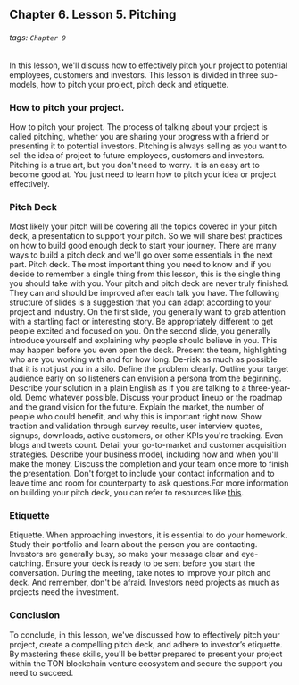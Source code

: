 ## Chapter 6. Lesson 5. Pitching
###### tags: `Chapter 9`

In this lesson, we'll discuss how to effectively pitch your project to potential employees, customers and investors. This lesson is divided in three sub-models, how to pitch your project, pitch deck and etiquette. 

### How to pitch your project.
How to pitch your project. The process of talking about your project is called pitching, whether you are sharing your progress with a friend or presenting it to potential investors. Pitching is always selling as you want to sell the idea of project to future employees, customers and investors. Pitching is a true art, but you don't need to worry. It is an easy art to become good at. You just need to learn how to pitch your idea or project effectively.

### Pitch Deck
Most likely your pitch will be covering all the topics covered in your pitch deck, a presentation to support your pitch. So we will share best practices on how to build good enough deck to start your journey. There are many ways to build a pitch deck and we'll go over some essentials in the next part. Pitch deck. The most important thing you need to know and if you decide to remember a single thing from this lesson, this is the single thing you should take with you. Your pitch and pitch deck are never truly finished. They can and should be improved after each talk you have. The following structure of slides is a suggestion that you can adapt according to your project and industry. On the first slide, you generally want to grab attention with a startling fact or interesting story. Be appropriately different to get people excited and focused on you. On the second slide, you generally introduce yourself and explaining why people should believe in you. This may happen before you even open the deck. Present the team, highlighting who are you working with and for how long. De-risk as much as possible that it is not just you in a silo. Define the problem clearly. Outline your target audience early on so listeners can envision a persona from the beginning. Describe your solution in a plain English as if you are talking to a three-year-old. Demo whatever possible. Discuss your product lineup or the roadmap and the grand vision for the future. Explain the market, the number of people who could benefit, and why this is important right now. Show traction and validation through survey results, user interview quotes, signups, downloads, active customers, or other KPIs you're tracking. Even blogs and tweets count. Detail your go-to-market and customer acquisition strategies. Describe your business model, including how and when you'll make the money. Discuss the completion and your team once more to finish the presentation. Don't forget to include your contact information and to leave time and room for counterparty to ask questions.For more information on building your pitch deck, you can refer to resources like [this](https://www.decktopus.com/). 

### Etiquette
Etiquette. When approaching investors, it is essential to do your homework. Study their portfolio and learn about the person you are contacting. Investors are generally busy, so make your message clear and eye-catching. Ensure your deck is ready to be sent before you start the conversation. During the meeting, take notes to improve your pitch and deck. And remember, don't be afraid. Investors need projects as much as projects need the investment.

### Conclusion
To conclude, in this lesson, we've discussed how to effectively pitch your project, create a compelling pitch deck, and adhere to investor’s etiquette. By mastering these skills, you'll be better prepared to present your project within the TON blockchain venture ecosystem and secure the support you need to succeed.

